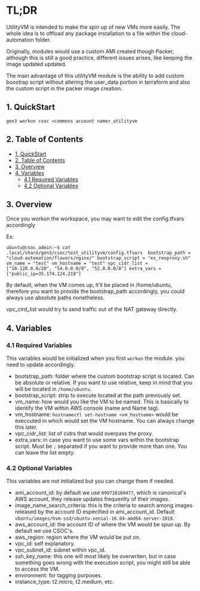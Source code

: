 # TL;DR

UtilityVM is intended to make the spin up of new VMs more easily. The whole idea is to offload any package installation to a file within the cloud-automation folder.

Originally, modules would use a custom AMI created though Packer, although this is still a good practice, different issues arises, like keeping the image updated updated. 

The main advantage of this utilityVM module is the ability to add custom boostrap script without altering the user_data portion in terraform and also the custom script in the packer image creation.


## 1. QuickStart

```
gen3 workon csoc <commons account name>_utilityvm
```

## 2. Table of Contents 

- [1. QuickStart](#1-quickstart)
- [2. Table of Contents](#2-table-of-contents)
- [3. Overview](#3-overview)
- [4. Variables](#4-variables)
  - [4.1 Required Variables](#41-required-variables)
  - [4.2 Optional Variables](#42-optional-variables)

## 3. Overview

Once you workon the workspace, you may want to edit the config.tfvars accordingly 

Ex: 

`ubuntu@csoc_admin:~$ cat .local/share/gen3/csoc/test_utilityvm/config.tfvars 
bootstrap_path = "cloud-automation/flavors/nginx/"
bootstrap_script = "es_revproxy.sh"
vm_name = "test"
vm_hostname = "test"
vpc_cidr_list = ["10.128.0.0/20", "54.0.0.0/8", "52.0.0.0/8"]
extra_vars = ["public_ip=35.174.124.219"]`

By default, when the VM comes up, it'll be placed in /home/ubuntu, therefore you want to provide the bootstrap_path accordingly, you could always use absolute paths nonetheless. 

vpc_cird_list would try to send traffic out of the NAT gateway directly.


## 4. Variables 


### 4.1 Required Variables

This variables would be initialized when you first `workon` the module. you need to update accordingly. 

* bootstrap_path: folder where the custom bootstrap script is located. Can be absolute or relative. If you want to use relative, keep in mind that you will be located in `/home/ubuntu`.
* bootstrap_script: strip to execute located at the path previously set.
* vm_name: how would you like the VM to be named. This is basically to identify the VM within AWS console (name and Name tag).
* vm_hostname: `hostnamectl set-hostname <vm_hostname>` would be execcuted in which would set the VM hostname. You can always change this later.
* vpc_cidr_list: list of cidrs that would overpass the proxy.
* extra_vars: in case you want to use some vars within the bootstrap script. Must be `;` separated if you want to provide more than one. You can leave the list empty.


### 4.2 Optional Variables 

This variables are not initialized but you can change them if needed.

* ami_account_id: by default we use `099720109477`, which is canonical's AWS account, they release updates frequenlty of their images.
* image_name_search_criteria: this is the criteria to search among images released by the account ID especified in ami_account_id. Default `ubuntu/images/hvm-ssd/ubuntu-xenial-16.04-amd64-server-2018`.
* aws_account_id: the account ID of where the VM would be spun up. By default we use CSOC's.
* aws_region: region where the VM would be put on.
* vpc_id: self explanatory.
* vpc_subnet_id: subnet within vpc_id.
* ssh_key_name: this one will most likely be overwriten, but in case something goes wrong with the execution script, you might still be able to access the VM.
* environment: for tagging purposes.
* instance_type: t2.micro, t2.medium, etc.

